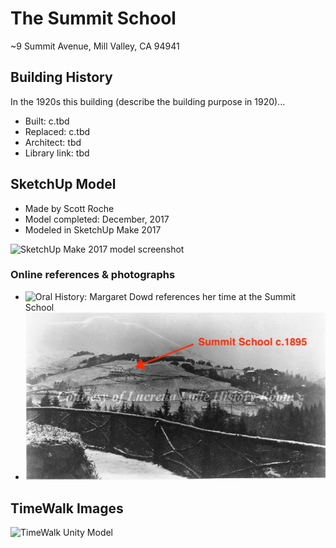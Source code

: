# The Summit School
~9 Summit Avenue, Mill Valley, CA 94941

## Building History

In the 1920s this building (describe the building purpose in 1920)...

- Built: c.tbd
- Replaced: c.tbd
- Architect: tbd
- Library link: tbd

## SketchUp Model

- Made by Scott Roche
- Model completed: December, 2017
- Modeled in SketchUp Make 2017

![SketchUp Make 2017 model screenshot]()

### Online references & photographs
* ![Oral History: Margaret Dowd](http://millvalley.pastperfectonline.com/archive/22CF0E22-06CE-4FFC-AE9F-219091428009) references her time at the Summit School
* ![Image from 1895](https://github.com/TimeWalkOrg/building-mill-valley-ca-summit-school/blob/master/summit-school-mvu3077.jpg)

## TimeWalk Images
![TimeWalk Unity Model](tbd)
